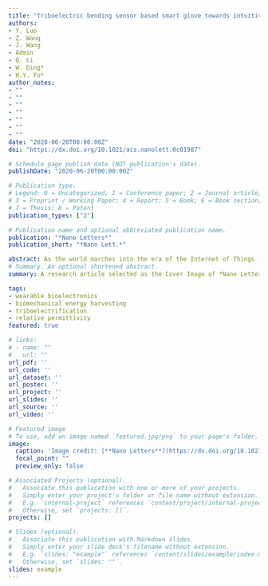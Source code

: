 ```yaml
---
title: "Triboelectric bending sensor based smart glove towards intuitive multi-dimensional human-machine interfaces"
authors:
- Y. Luo
- Z. Wang 
- J. Wang
- Admin
- Q. Li
- W. Ding*
- H.Y. Fu*
author_notes:
- ""
- ""
- ""
- ""
- ""
- ""
- ""
date: "2020-06-20T00:00:00Z"
doi: "https://dx.doi.org/10.1021/acs.nanolett.0c01987"

# Schedule page publish date (NOT publication's date).
publishDate: "2020-06-20T00:00:00Z"

# Publication type.
# Legend: 0 = Uncategorized; 1 = Conference paper; 2 = Journal article;
# 3 = Preprint / Working Paper; 4 = Report; 5 = Book; 6 = Book section;
# 7 = Thesis; 8 = Patent
publication_types: ["2"]

# Publication name and optional abbreviated publication name.
publication: "*Nano Letters*"
publication_short: "*Nano Lett.*"

abstract: As the world marches into the era of the Internet of Things (IoT), the practice of human health care is on the cusp of a revolution, driven by an unprecedented level of personalization enabled by a variety of wearable bioelectronics. A sustainable and wearable energy solution is highly desirable and remains a challenge. Here, we report a high-performance wearable electricity generation approach by manipulating the relative permittivity of a triboelectric nanogenerator (TENG). A compatible active carbon (AC)-doped polyvinylidene fluoride (AC@PVDF) composite film was invented with high relative permittivity and a specific surface area for wearable biomechanical energy harvesting. Compared with the pure PVDF, the 0.8% AC@PVDF film-based TENG obtained an enhancement in voltage, current, and power by 2.5, 3.5, and 9.8 times, respectively. This work reports a stable, cost-effective, and scalable approach to improve the performance of the triboelectric nanogenerator for wearable biomechanical energy harvesting, thus rendering a sustainable and pervasive energy solution for on-body electronics.
# Summary. An optional shortened abstract.
summary: A research article selected as the Cover Image of *Nano Letters*.

tags:
- wearable bioelectronics
- biomechanical energy harvesting
- triboelectrification
- relative permittivity
featured: true

# links:
# - name: ""
#   url: ""
url_pdf: ''
url_code: ''
url_dataset: ''
url_poster: ''
url_project: ''
url_slides: ''
url_source: ''
url_video: ''

# Featured image
# To use, add an image named `featured.jpg/png` to your page's folder. 
image:
  caption: 'Image credit: [**Nano Letters**](https://dx.doi.org/10.1021/acs.nanolett.0c01987)'
  focal_point: ""
  preview_only: false

# Associated Projects (optional).
#   Associate this publication with one or more of your projects.
#   Simply enter your project's folder or file name without extension.
#   E.g. `internal-project` references `content/project/internal-project/index.md`.
#   Otherwise, set `projects: []`.
projects: []

# Slides (optional).
#   Associate this publication with Markdown slides.
#   Simply enter your slide deck's filename without extension.
#   E.g. `slides: "example"` references `content/slides/example/index.md`.
#   Otherwise, set `slides: ""`.
slides: example
---
```

